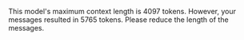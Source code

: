 This model's maximum context length is 4097 tokens. However, your messages resulted in 5765 tokens. Please reduce the length of the messages.